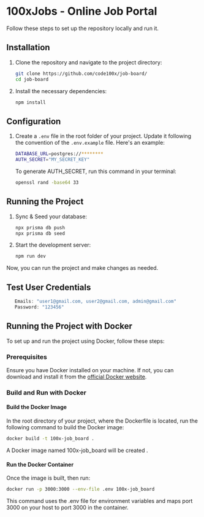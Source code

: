 # 100xJobs - Online Job Portal

Follow these steps to set up the repository locally and run it.

## Installation

1. Clone the repository and navigate to the project directory:

   ```bash
   git clone https://github.com/code100x/job-board/
   cd job-board
   ```

2. Install the necessary dependencies:
   ```bash
   npm install
   ```

## Configuration

1. Create a `.env` file in the root folder of your project. Update it following the convention of the `.env.example` file. Here's an example:

   ```bash
   DATABASE_URL=postgres://********
   AUTH_SECRET="MY_SECRET_KEY"
   ```

   To generate AUTH_SECRET, run this command in your terminal:

   ```bash
   openssl rand -base64 33
   ```

## Running the Project

1. Sync & Seed your database:

    ```bash
    npx prisma db push
    npx prisma db seed
    ```

2. Start the development server:

    ```bash
    npm run dev
    ```

Now, you can run the project and make changes as needed.

## Test User Credentials

   ```js
      Emails: "user1@gmail.com, user2@gmail.com, admin@gmail.com"
      Password: "123456" 
   ```


## Running the Project with Docker

To set up and run the project using Docker, follow these steps:

### Prerequisites

Ensure you have Docker installed on your machine. If not, you can download and install it from the [official Docker website](https://www.docker.com/get-started).

### Build and Run with Docker

#### Build the Docker Image

In the root directory of your project, where the Dockerfile is located, run the following command to build the Docker image:

```bash
docker build -t 100x-job_board .
```

A Docker image named 100x-job_board will be created .

#### Run the Docker Container
Once the image is built, then run:

```bash
docker run -p 3000:3000 --env-file .env 100x-job_board
```
This command uses the .env file for environment variables and maps port 3000 on your host to port 3000 in the container.